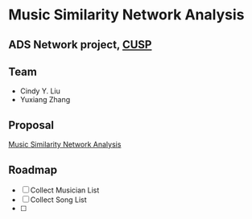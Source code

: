 # Music Similarity Network Analysis
## ADS Network project, [CUSP](cusp.edu.cn)

## Team
- Cindy Y. Liu
- Yuxiang Zhang

## Proposal
[Music Similarity Network Analysis](https://docs.google.com/document/d/1b2k0zj9Pg99ch8cGIIdqVS9XNYlt5URwZjl1KvmBj9Y/edit#heading=h.nwrqoduamjnw)

## Roadmap
- [ ] Collect Musician List
- [ ] Collect Song List
- [ ] 
